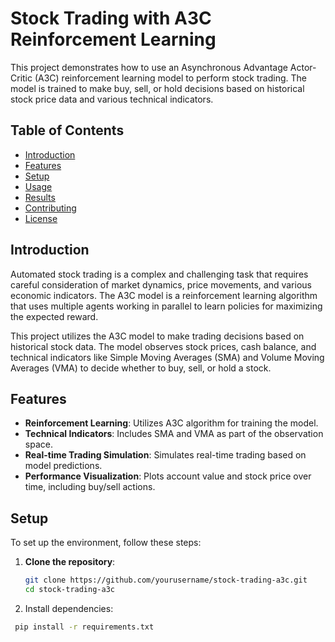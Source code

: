 # Stock Trading with A3C Reinforcement Learning

This project demonstrates how to use an Asynchronous Advantage Actor-Critic (A3C) reinforcement learning model to perform stock trading. The model is trained to make buy, sell, or hold decisions based on historical stock price data and various technical indicators.

## Table of Contents
- [Introduction](#introduction)
- [Features](#features)
- [Setup](#setup)
- [Usage](#usage)
- [Results](#results)
- [Contributing](#contributing)
- [License](#license)

## Introduction
Automated stock trading is a complex and challenging task that requires careful consideration of market dynamics, price movements, and various economic indicators. The A3C model is a reinforcement learning algorithm that uses multiple agents working in parallel to learn policies for maximizing the expected reward.

This project utilizes the A3C model to make trading decisions based on historical stock data. The model observes stock prices, cash balance, and technical indicators like Simple Moving Averages (SMA) and Volume Moving Averages (VMA) to decide whether to buy, sell, or hold a stock.

## Features
- **Reinforcement Learning**: Utilizes A3C algorithm for training the model.
- **Technical Indicators**: Includes SMA and VMA as part of the observation space.
- **Real-time Trading Simulation**: Simulates real-time trading based on model predictions.
- **Performance Visualization**: Plots account value and stock price over time, including buy/sell actions.

## Setup
To set up the environment, follow these steps:

1. **Clone the repository**:
   ```bash
   git clone https://github.com/yourusername/stock-trading-a3c.git
   cd stock-trading-a3c

2. Install dependencies:
```bash
 pip install -r requirements.txt


